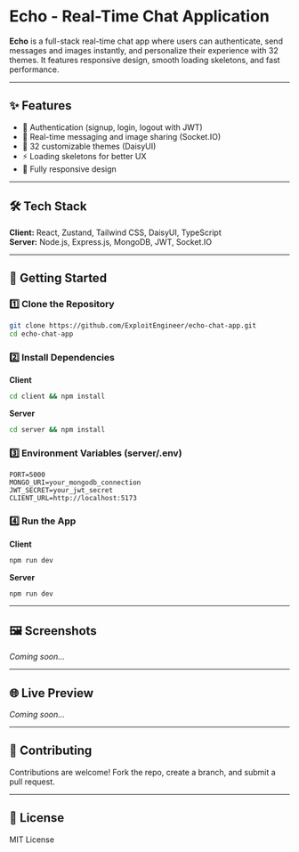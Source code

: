 # Echo - Real-Time Chat Application

**Echo** is a full-stack real-time chat app where users can authenticate, send messages and images instantly, and personalize their experience with 32 themes. It features responsive design, smooth loading skeletons, and fast performance.

---

## ✨ Features

- 🔐 Authentication (signup, login, logout with JWT)
- 💬 Real-time messaging and image sharing (Socket.IO)
- 🎨 32 customizable themes (DaisyUI)
- ⚡ Loading skeletons for better UX
- 📱 Fully responsive design

---

## 🛠 Tech Stack

**Client:** React, Zustand, Tailwind CSS, DaisyUI, TypeScript <br>
**Server:** Node.js, Express.js, MongoDB, JWT, Socket.IO

---

## 🚀 Getting Started

### 1️⃣ Clone the Repository

```bash
git clone https://github.com/ExploitEngineer/echo-chat-app.git
cd echo-chat-app
```

### 2️⃣ Install Dependencies

**Client**

```bash
cd client && npm install
```

**Server**

```bash
cd server && npm install
```

### 3️⃣ Environment Variables (server/.env)

```env
PORT=5000
MONGO_URI=your_mongodb_connection
JWT_SECRET=your_jwt_secret
CLIENT_URL=http://localhost:5173
```

### 4️⃣ Run the App

**Client**

```bash
npm run dev
```

**Server**

```bash
npm run dev
```

---

## 🖼️ Screenshots

_Coming soon..._

---

## 🌐 Live Preview

_Coming soon..._

---

## 🤝 Contributing

Contributions are welcome! Fork the repo, create a branch, and submit a pull request.

---

## 📜 License

MIT License
